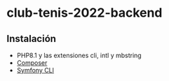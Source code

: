 # club-tenis-2022-backend
## Instalación
* PHP8.1 y las extensiones cli, intl y mbstring
* [Composer](https://getcomposer.org/download/)
* [Symfony CLI](https://symfony.com/download)
